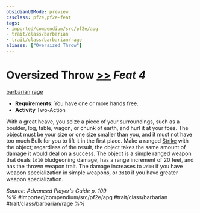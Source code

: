 ```yaml
---
obsidianUIMode: preview
cssclass: pf2e,pf2e-feat
tags:
- imported/compendium/src/pf2e/apg
- trait/class/barbarian
- trait/class/barbarian/rage
aliases: ["Oversized Throw"]
---
```

# Oversized Throw  [>>](chapter-9-playing-the-game.md#Actions "Two-Action") *Feat 4*  
[barbarian](rules/traits/barbarian.md)  [rage](rules/traits/rage.md)  

- **Requirements**: You have one or more hands free.
- **Activity** Two-Action

With a great heave, you seize a piece of your surroundings, such as a boulder, log, table, wagon, or chunk of earth, and hurl it at your foes. The object must be your size or one size smaller than you, and it must not have too much Bulk for you to lift it in the first place. Make a ranged [Strike](strike.md) with the object; regardless of the result, the object takes the same amount of damage it would deal on a success. The object is a simple ranged weapon that deals `1d10` bludgeoning damage, has a range increment of 20 feet, and has the thrown weapon trait. The damage increases to `2d10` if you have weapon specialization in simple weapons, or `3d10` if you have greater weapon specialization.

*Source: Advanced Player's Guide p. 109*  
%% #imported/compendium/src/pf2e/apg #trait/class/barbarian #trait/class/barbarian/rage %%